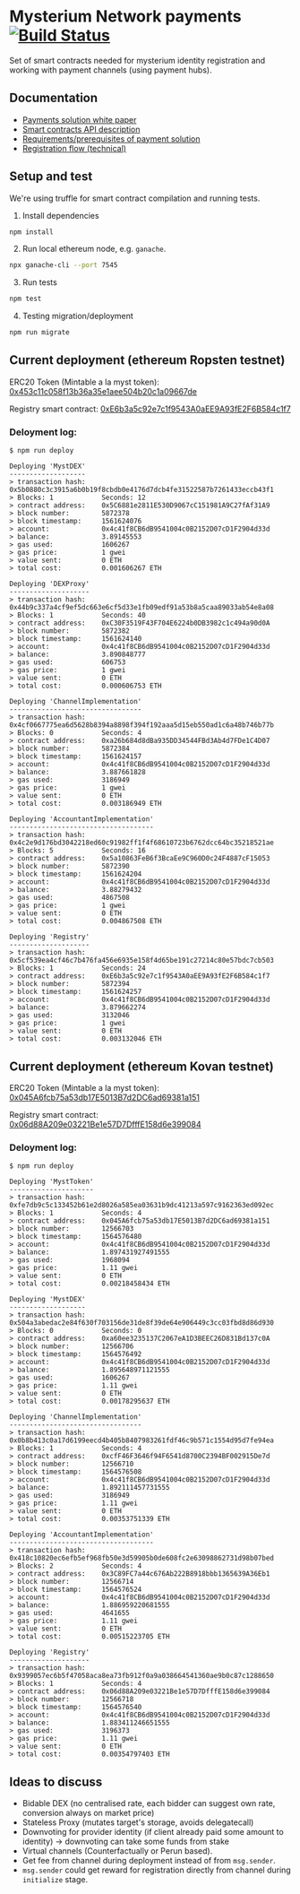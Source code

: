 # Mysterium Network payments [![Build Status](https://travis-ci.com/mysteriumnetwork/payments-smart-contracts.svg?token=t9FwiYsxwDxkJWnSMpfr&branch=master)](https://travis-ci.com/mysteriumnetwork/payments-smart-contracts)

Set of smart contracts needed for mysterium identity registration and working with payment channels (using payment hubs).

## Documentation

* [Payments solution white paper](docs/paper/accountant-pattern.pdf)
* [Smart contracts API description](docs/smart-contracts.md)
* [Requirements/prerequisites of payment solution](docs/prerequisites.md)
* [Registration flow (technical)](docs/registration-flow.md)

## Setup and test

We're using truffle for smart contract compilation and running tests.

1. Install dependencies

```bash
npm install
```

2. Run local ethereum node, e.g. `ganache`.

```bash
npx ganache-cli --port 7545
```

3. Run tests

```bash
npm test
```

4. Testing migration/deployment
```bash
npm run migrate
```

## Current deployment (ethereum Ropsten testnet)

ERC20 Token (Mintable a la myst token): [0x453c11c058f13b36a35e1aee504b20c1a09667de](https://ropsten.etherscan.io/address/0x453c11c058f13b36a35e1aee504b20c1a09667de)

Registry smart contract:
[0xE6b3a5c92e7c1f9543A0aEE9A93fE2F6B584c1f7](https://ropsten.etherscan.io/address/0xe6b3a5c92e7c1f9543a0aee9a93fe2f6b584c1f7)

### Deloyment log:

    $ npm run deploy

    Deploying 'MystDEX'
    -------------------
    > transaction hash:     0x5b0880c3c3915a6b0b19f8cbdb0e4176d7dcb4fe31522587b7261433eccb43f1
    > Blocks: 1            Seconds: 12
    > contract address:    0x5C6881e2811E530D9067cC151981A9C27fAf31A9
    > block number:        5872378
    > block timestamp:     1561624076
    > account:             0x4c41f8CB6dB9541004c0B2152D07cD1F2904d33d
    > balance:             3.89145553
    > gas used:            1606267
    > gas price:           1 gwei
    > value sent:          0 ETH
    > total cost:          0.001606267 ETH

    Deploying 'DEXProxy'
    --------------------
    > transaction hash:     0x44b9c337a4cf9ef5dc663e6cf5d33e1fb09edf91a53b8a5caa89033ab54e8a08
    > Blocks: 1            Seconds: 40
    > contract address:    0xC30F3519F43F704E6224b0DB3982c1c494a90d0A
    > block number:        5872382
    > block timestamp:     1561624140
    > account:             0x4c41f8CB6dB9541004c0B2152D07cD1F2904d33d
    > balance:             3.890848777
    > gas used:            606753
    > gas price:           1 gwei
    > value sent:          0 ETH
    > total cost:          0.000606753 ETH

    Deploying 'ChannelImplementation'
    ---------------------------------
    > transaction hash:     0x4cf0667775ea6d5628b8394a8898f394f192aaa5d15eb550ad1c6a48b746b77b
    > Blocks: 0            Seconds: 4
    > contract address:    0xa26b684d8dBa935DD34544FBd3Ab4d7FDe1C4D07
    > block number:        5872384
    > block timestamp:     1561624157
    > account:             0x4c41f8CB6dB9541004c0B2152D07cD1F2904d33d
    > balance:             3.887661828
    > gas used:            3186949
    > gas price:           1 gwei
    > value sent:          0 ETH
    > total cost:          0.003186949 ETH

    Deploying 'AccountantImplementation'
    ------------------------------------
    > transaction hash:     0x4c2e9d176bd3042218ed60c91982ff1f4f68610723b6762dcc64bc35218521ae
    > Blocks: 5            Seconds: 16
    > contract address:    0x5a10863FeB6f3BcaEe9C960D0c24F4887cF15053
    > block number:        5872390
    > block timestamp:     1561624204
    > account:             0x4c41f8CB6dB9541004c0B2152D07cD1F2904d33d
    > balance:             3.88279432
    > gas used:            4867508
    > gas price:           1 gwei
    > value sent:          0 ETH
    > total cost:          0.004867508 ETH

    Deploying 'Registry'
    --------------------
    > transaction hash:     0x5cf539ea4cf46c7b476fa456e6935e158f4d65be191c27214c80e57bdc7cb503
    > Blocks: 1            Seconds: 24
    > contract address:    0xE6b3a5c92e7c1f9543A0aEE9A93fE2F6B584c1f7
    > block number:        5872394
    > block timestamp:     1561624257
    > account:             0x4c41f8CB6dB9541004c0B2152D07cD1F2904d33d
    > balance:             3.879662274
    > gas used:            3132046
    > gas price:           1 gwei
    > value sent:          0 ETH
    > total cost:          0.003132046 ETH

## Current deployment (ethereum Kovan testnet)
ERC20 Token (Mintable a la myst token): [0x045A6fcb75a53db17E5013B7d2DC6ad69381a151](https://kovan.etherscan.io/address/0x045A6fcb75a53db17E5013B7d2DC6ad69381a151)

Registry smart contract:
[0x06d88A209e03221Be1e57D7DfffE158d6e399084](https://kovan.etherscan.io/address/0x06d88A209e03221Be1e57D7DfffE158d6e399084)

### Deloyment log:

    $ npm run deploy

    Deploying 'MystToken'
    ---------------------
    > transaction hash:    0xfe7db9c5c133452b61e2d8026a585ea03631b9dc41213a597c9162363ed092ec
    > Blocks: 1            Seconds: 4
    > contract address:    0x045A6fcb75a53db17E5013B7d2DC6ad69381a151
    > block number:        12566703
    > block timestamp:     1564576480
    > account:             0x4c41f8CB6dB9541004c0B2152D07cD1F2904d33d
    > balance:             1.897431927491555
    > gas used:            1968094
    > gas price:           1.11 gwei
    > value sent:          0 ETH
    > total cost:          0.00218458434 ETH

    Deploying 'MystDEX'
    -------------------
    > transaction hash:    0x504a3abedac2e84f630f703156de31de8f39de64e906449c3cc03fbd8d86d930
    > Blocks: 0            Seconds: 0
    > contract address:    0xa60ee3235137C2067eA1D3BEEC26D831Bd137c0A
    > block number:        12566706
    > block timestamp:     1564576492
    > account:             0x4c41f8CB6dB9541004c0B2152D07cD1F2904d33d
    > balance:             1.895648971121555
    > gas used:            1606267
    > gas price:           1.11 gwei
    > value sent:          0 ETH
    > total cost:          0.00178295637 ETH

    Deploying 'ChannelImplementation'
    ---------------------------------
    > transaction hash:    0x0b8b413c0a17d6199eecd4b405b8407983261fdf46c9b571c1554d95d7fe94ea
    > Blocks: 1            Seconds: 4
    > contract address:    0xcfF46F3646f94F6541d8700C2394BF002915De7d
    > block number:        12566710
    > block timestamp:     1564576508
    > account:             0x4c41f8CB6dB9541004c0B2152D07cD1F2904d33d
    > balance:             1.892111457731555
    > gas used:            3186949
    > gas price:           1.11 gwei
    > value sent:          0 ETH
    > total cost:          0.00353751339 ETH

    Deploying 'AccountantImplementation'
    ------------------------------------
    > transaction hash:    0x418c10820ec6efb5ef968fb50e3d59905b0de608fc2e63098862731d98b07bed
    > Blocks: 2            Seconds: 4
    > contract address:    0x3C89FC7a44c676Ab222B8918bbb1365639A36Eb1
    > block number:        12566714
    > block timestamp:     1564576524
    > account:             0x4c41f8CB6dB9541004c0B2152D07cD1F2904d33d
    > balance:             1.886959220681555
    > gas used:            4641655
    > gas price:           1.11 gwei
    > value sent:          0 ETH
    > total cost:          0.00515223705 ETH

    Deploying 'Registry'
    --------------------
    > transaction hash:    0x9399057ec6b5f47058aca8ea73fb912f0a9a038664541360ae9b0c87c1288650
    > Blocks: 1            Seconds: 4
    > contract address:    0x06d88A209e03221Be1e57D7DfffE158d6e399084
    > block number:        12566718
    > block timestamp:     1564576540
    > account:             0x4c41f8CB6dB9541004c0B2152D07cD1F2904d33d
    > balance:             1.883411246651555
    > gas used:            3196373
    > gas price:           1.11 gwei
    > value sent:          0 ETH
    > total cost:          0.00354797403 ETH

## Ideas to discuss

* Bidable DEX (no centralised rate, each bidder can suggest own rate, conversion always on market price)
* Stateless Proxy (mutates target's storage, avoids delegatecall)
* Downvoting for provider identity (if client already paid some amount to identity) -> downvoting can take some funds from stake
* Virtual channels (Counterfactually or Perun based).
* Get fee from channel during deployment instead of from `msg.sender`.
* `msg.sender` could get reward for registration directly from channel during `initialize` stage.
